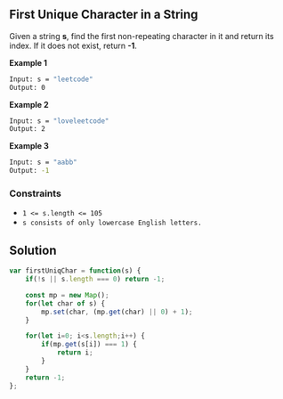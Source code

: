 
##  First Unique Character in a String

Given a string **s**, find the first non-repeating character in it and return its index. If it does not exist, return **-1**.

 
 

 


 




**Example 1**
```bash
Input: s = "leetcode"
Output: 0
```
**Example 2**
```bash
Input: s = "loveleetcode"
Output: 2
```
**Example 3**
```bash
Input: s = "aabb"
Output: -1
```

### Constraints

- ```1 <= s.length <= 105```
- ```s consists of only lowercase English letters.```

    
## Solution

```javascript
var firstUniqChar = function(s) {
    if(!s || s.length === 0) return -1;

    const mp = new Map();
    for(let char of s) {
        mp.set(char, (mp.get(char) || 0) + 1);
    }

    for(let i=0; i<s.length;i++) {
        if(mp.get(s[i]) === 1) {
            return i;
        }
    }
    return -1;    
};
```
